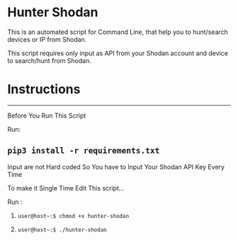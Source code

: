 # Hunter Shodan

This is an automated script for Command Line, that help you to hunt/search devices or IP from Shodan.

This script requires only input as API from your Shodan account and device to search/hunt from Shodan.



# Instructions

---------------------------------------------------------
Before You Run This Script

Run:

`pip3 install -r requirements.txt`
---------------------------------------------------------

Input are not Hard coded 
So You have to Input Your Shodan API Key Every Time

To make it Single Time Edit This script...

Run :  
1. `user@host~:$ chmod +x hunter-shodan`

2. `user@host~:$ ./hunter-shodan`
